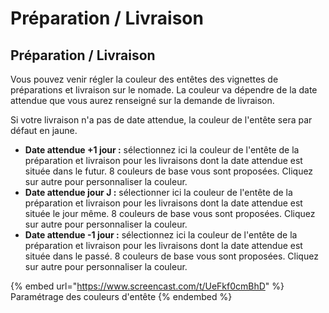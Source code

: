 # Préparation / Livraison

## Préparation / Livraison

Vous pouvez venir régler la couleur des entêtes des vignettes de préparations et livraison sur le nomade. La couleur va dépendre de la date attendue que vous aurez renseigné sur la demande de livraison.

Si votre livraison n'a pas de date attendue, la couleur de l'entête sera par défaut en jaune.

* **Date attendue +1 jour :** sélectionnez ici la couleur de l'entête de la préparation et livraison pour les livraisons dont la date attendue est située dans le futur. 8 couleurs de base vous sont proposées. Cliquez sur autre pour personnaliser la couleur.
* **Date attendue jour J :** sélectionner ici la couleur de l'entête de la préparation et livraison pour les livraisons dont la date attendue est située le jour même. 8 couleurs de base vous sont proposées. Cliquez sur autre pour personnaliser la couleur.
* **Date attendue -1 jour :** sélectionnez ici la couleur de l'entête de la préparation et livraison pour les livraisons dont la date attendue est située dans le passé. 8 couleurs de base vous sont proposées. Cliquez sur autre pour personnaliser la couleur.

{% embed url="https://www.screencast.com/t/UeFkf0cmBhD" %}
Paramétrage des couleurs d'entête
{% endembed %}
